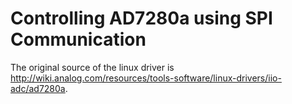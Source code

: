 Controlling AD7280a using SPI Communication
==========================================

The original source of the linux driver is http://wiki.analog.com/resources/tools-software/linux-drivers/iio-adc/ad7280a.
